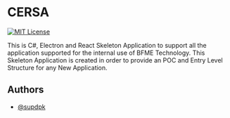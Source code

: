 
# CERSA

[![MIT License](https://img.shields.io/badge/License-MIT-green.svg)](https://choosealicense.com/licenses/mit/)


This is C#, Electron and React Skeleton Application to support all the application supported for the internal use of BFME Technology. This Skeleton Application is created in order to provide an POC and Entry Level Structure for any New Application.


## Authors

- [@supdpk](https://www.github.com/supdpk)


